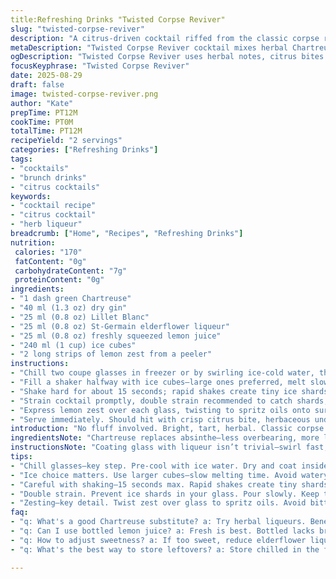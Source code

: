 ```yaml
---
title:Refreshing Drinks "Twisted Corpse Reviver"
slug: "twisted-corpse-reviver"
description: "A citrus-driven cocktail riffed from the classic corpse reviver, swapping absinthe for herbaceous chartreuse, and Cointreau for a clean elderflower liqueur. Bright lemon juice cuts through the botanical richness. Cold shaker, rapid shaking to tame dilution. Orange zest for aroma. Serves two. A brunch punch with a dart of herbal intrigue and bright acid. Best served cold but avoid overdilution—watch the ice melt carefully."
metaDescription: "Twisted Corpse Reviver cocktail mixes herbal Chartreuse, elderflower liqueur, and fresh lemon for a tart, bright experience. Great for brunch."
ogDescription: "Twisted Corpse Reviver uses herbal notes, citrus bites. Chill, shake, and serve for a refreshing cocktail that brightens any brunch."
focusKeyphrase: "Twisted Corpse Reviver"
date: 2025-08-29
draft: false
image: twisted-corpse-reviver.png
author: "Kate"
prepTime: PT12M
cookTime: PT0M
totalTime: PT12M
recipeYield: "2 servings"
categories: ["Refreshing Drinks"]
tags:
- "cocktails"
- "brunch drinks"
- "citrus cocktails"
keywords:
- "cocktail recipe"
- "citrus cocktail"
- "herb liqueur"
breadcrumb: ["Home", "Recipes", "Refreshing Drinks"]
nutrition: 
 calories: "170"
 fatContent: "0g"
 carbohydrateContent: "7g"
 proteinContent: "0g"
ingredients:
- "1 dash green Chartreuse"
- "40 ml (1.3 oz) dry gin"
- "25 ml (0.8 oz) Lillet Blanc"
- "25 ml (0.8 oz) St-Germain elderflower liqueur"
- "25 ml (0.8 oz) freshly squeezed lemon juice"
- "240 ml (1 cup) ice cubes"
- "2 long strips of lemon zest from a peeler"
instructions:
- "Chill two coupe glasses in freezer or by swirling ice-cold water, then dump it out. Lightly rinse inside with Chartreuse liqueur . Swirl fast to coat every curve while releasing aromas. Dump excess back—save it for next round. Set glasses aside sealed with clean towel or plastic wrap to trap scent."
- "Fill a shaker halfway with ice cubes—large ones preferred, melt slower; prevents watery cocktail. Add gin, Lillet, elderflower liqueur, and lemon juice over ice. Cap shaker tight."
- "Shake hard for about 15 seconds; rapid shakes create tiny ice shards that chill and slightly dilute. Listen for rattling: when ice sounds dull and almost whines, stop—over-shaking kills flavor balance."
- "Strain cocktail promptly, double strain recommended to catch shards, pour evenly into chilled, herb-washed glasses."
- "Express lemon zest over each glass, twisting to spritz oils onto surface then rim glass well. Drop zest in as garnish. Don’t over-express—bitter oils will spoil brightness."
- "Serve immediately. Should hit with crisp citrus bite, herbaceous undertones from Chartreuse, floral sweetness from elderflower. If overly watery, chill spirits beforehand or use fresh ice every shake."
introduction: "No fluff involved. Bright, tart, herbal. Classic corpse reviver relies on absinthe and Cointreau; swapping those to green Chartreuse and elderflower creates a unique grassy vibe. Acid needs to snap against the rich gin and complex liqueurs. Timing matters—too long shaken, and ice dilutes life out of the drink. Like a science, but paint-splattered. The lemon zest releases aromatic oils to open the nose instantly. Watch for glass chills that fog; it means perfect, cold readiness. Recipe tweaks allow shifts for what’s in the cabinet or mood. Zero dairy, zero nuts, zero fuss."
ingredientsNote: "Chartreuse replaces absinthe—less overbearing, more layered herbal notes. If you don’t have Chartreuse, try an herbal liqueur like Benedictine or even a splash of pastis diluted slightly—you lose sharpness, gain warmth. St-Germain stands in for Cointreau or triple sec to swap orange for floral complexity; if missing, orange curaçao or dry curaçao is acceptable, reduce sugar elsewhere. Lemon juice ideally fresh—bottled is too flat. Bigger ice cubes slow melting; key to keep cocktail crisp longer. Zest citrus with a peeler—not a grater—to avoid pith bitterness. Always zest over glass to capture fresh oils on the rim. If no shaker, stir vigorously with ice but note dilution rates change. Double strain catches shards—texture important in drinks this clear."
instructionsNote: "Coating glass with liqueur isn’t trivial—swirl fast, evenly; smell difference when you breathe over rim, that’s oil releasing. Save excess for next—don’t waste. Ice size monitored visually and audibly while shaking; faint whine signals proper cold extraction without over-dilution. Don’t rush pouring; quick double strain filters shards but keeps liquid balance intact. Zesting just before serving traps bright citrus oils—avoid dropping zest too early or liquor absorbs bitterness. If drink tastes flat, check ice freshness and chill time of spirits. Timing begins once shaker closes; 10–20 seconds of solid shaking is target, adaptations based on shaker volume. Practice ensures awareness of each sound cue. Serve immediately, no sitting around. It’s a lively sip, not a slow sip."
tips:
- "Chill glasses—key step. Pre-cool with ice water. Dry and coat inside with Chartreuse—releases aromas. Don't skip this. Adds depth."
- "Ice choice matters. Use larger cubes—slow melting time. Avoid watery cocktails. Monitor sound—when shaking, listen for that dull rattle."
- "Careful with shaking—15 seconds max. Rapid shakes create tiny shards, chill fast. Stop immediately when the rattle changes—overdoing it ruins balance."
- "Double strain. Prevent ice shards in your glass. Pour slowly. Keep texture intact. Slow is better; don’t rush it. Patience equals quality."
- "Zesting—key detail. Twist zest over glass to spritz oils. Avoid bitterness; skip excessive expression. Citrus oils brighten aromas—as you serve."
faq:
- "q: What's a good Chartreuse substitute? a: Try herbal liqueurs. Benedictine works, maybe a splash of pastis. Reduces sharpness; adds warmth."
- "q: Can I use bottled lemon juice? a: Fresh is best. Bottled lacks brightness, too flat. Always squeeze fresh lemons for real zing. Worth the effort."
- "q: How to adjust sweetness? a: If too sweet, reduce elderflower liqueur. Balance it out with lemon juice or even a dash of tonic water."
- "q: What's the best way to store leftovers? a: Store chilled in the fridge for short time. But, cocktails taste best fresh. Drink them up quickly."

---
```

